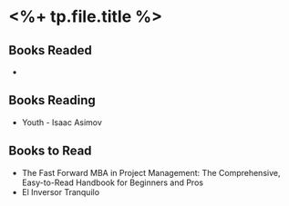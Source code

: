 # <%+ tp.file.title %>
## Books Readed
- 

## Books Reading
- Youth - Isaac Asimov

## Books to Read
- The Fast Forward MBA in Project Management: The Comprehensive, Easy-to-Read Handbook for Beginners and Pros
- El Inversor Tranquilo